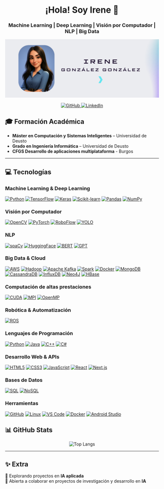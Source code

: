 <div align="center">
  <h1>¡Hola! Soy Irene 👋</h1>
  <h3>Machine Learning | Deep Learning | Visión por Computador | NLP | Big Data</h3>
</div>

<!-- Banner -->
<picture>
  <!-- Modo oscuro -->
  <source srcset="./TarjetaB.png" media="(prefers-color-scheme: dark)" />
  <!-- Modo claro -->
  <source srcset="./Tarjeta.png" media="(prefers-color-scheme: light)" />
  <!-- Fallback (si no detecta tema) -->
  <img src="./Tarjeta.png" alt="banner" width="100%" height="34%"/>
</picture>

<p align="center">
  <a href="https://github.com/IreeneGG">
    <img src="https://img.shields.io/badge/GitHub-IreeneGG-181717?style=for-the-badge&logo=github&logoColor=white" alt="GitHub"/>
  </a>
  <a href="https://www.linkedin.com/in/irene-gonz%C3%A1lez-gonz%C3%A1lez-97344b2b7/">
    <img src="https://img.shields.io/badge/LinkedIn-Irene%20Gonzalez%20Gonzalez-0A66C2?style=for-the-badge&logo=linkedin&logoColor=white" alt="LinkedIn"/>
  </a>
</p>




## 🎓 Formación Académica

- **Máster en Computación y Sistemas Inteligentes** – Universidad de Deusto  
- **Grado en Ingeniería Informática** – Universidad de Deusto
- **CFGS Desarrollo de aplicaciones multiplataforma** - Burgos

---

## 💻 Tecnologías

### Machine Learning & Deep Learning
[![Python](https://img.shields.io/badge/Python-3776AB?style=for-the-badge&logo=python&logoColor=white)]()
[![TensorFlow](https://img.shields.io/badge/TensorFlow-FF6F00?style=for-the-badge&logo=tensorflow&logoColor=white)]()
[![Keras](https://img.shields.io/badge/Keras-D00000?style=for-the-badge&logo=keras&logoColor=white)]()
[![Scikit-learn](https://img.shields.io/badge/scikit--learn-F7931E?style=for-the-badge&logo=scikit-learn&logoColor=white)]()
[![Pandas](https://img.shields.io/badge/Pandas-150458?style=for-the-badge&logo=pandas&logoColor=white)]()
[![NumPy](https://img.shields.io/badge/NumPy-013243?style=for-the-badge&logo=numpy&logoColor=white)]()

### Visión por Computador
[![OpenCV](https://img.shields.io/badge/OpenCV-5C3EE8?style=for-the-badge&logo=opencv&logoColor=white)]()
[![PyTorch](https://img.shields.io/badge/PyTorch-EE4C2C?style=for-the-badge&logo=pytorch&logoColor=white)]()
[![RoboFlow](https://img.shields.io/badge/RoboFlow-0056D2?style=for-the-badge&logoColor=white)]()
[![YOLO](https://img.shields.io/badge/YOLO-FF6600?style=for-the-badge&logoColor=white)]()

### NLP
[![spaCy](https://img.shields.io/badge/spaCy-0A9CDA?style=for-the-badge&logo=spacy&logoColor=white)]()
[![HuggingFace](https://img.shields.io/badge/HuggingFace-FF9900?style=for-the-badge&logo=huggingface&logoColor=white)]()
[![BERT](https://img.shields.io/badge/BERT-FFB300?style=for-the-badge&logoColor=white)]()
[![GPT](https://img.shields.io/badge/GPT-5F43B7?style=for-the-badge&logoColor=white)]()

### Big Data & Cloud
[![AWS](https://img.shields.io/badge/AWS-232F3E?style=for-the-badge&logo=amazon-aws&logoColor=white)]()
[![Hadoop](https://img.shields.io/badge/Hadoop-66CCFF?style=for-the-badge&logoColor=white)]()
[![Apache Kafka](https://img.shields.io/badge/Apache%20Kafka-231F20?style=for-the-badge&logo=apachekafka&logoColor=white)]()
[![Spark](https://img.shields.io/badge/Spark-E25A1C?style=for-the-badge&logo=apache-spark&logoColor=white)]()
[![Docker](https://img.shields.io/badge/Docker-2496ED?style=for-the-badge&logo=docker&logoColor=white)]()
[![MongoDB](https://img.shields.io/badge/MongoDB-47A248?style=for-the-badge&logo=mongodb&logoColor=white)]()
[![CassandraDB](https://img.shields.io/badge/Cassandra-1280A0?style=for-the-badge&logo=apache-cassandra&logoColor=white)]()
[![InfluxDB](https://img.shields.io/badge/InfluxDB-22ADF0?style=for-the-badge&logo=influxdb&logoColor=white)]()
[![Neo4J](https://img.shields.io/badge/Neo4J-008CC1?style=for-the-badge&logo=neo4j&logoColor=white)]()
[![HBase](https://img.shields.io/badge/HBase-003865?style=for-the-badge&logo=apache-hbase&logoColor=white)]()

### Computación de altas prestaciones
[![CUDA](https://img.shields.io/badge/CUDA-FF9900?style=for-the-badge&logo=nvidia&logoColor=white)]()
[![MPI](https://img.shields.io/badge/MPI-6E2585?style=for-the-badge&logoColor=white)]()
[![OpenMP](https://img.shields.io/badge/OpenMP-007ACC?style=for-the-badge&logoColor=white)]()

### Robótica & Automatización
[![ROS](https://img.shields.io/badge/ROS-222C37?style=for-the-badge&logo=ros&logoColor=white)]()

### Lenguajes de Programación
[![Python](https://img.shields.io/badge/Python-3776AB?style=for-the-badge&logo=python&logoColor=white)]()
[![Java](https://img.shields.io/badge/Java-007396?style=for-the-badge&logo=java&logoColor=white)]()
[![C++](https://img.shields.io/badge/C++-00599C?style=for-the-badge&logo=c%2B%2B&logoColor=white)]()
[![C#](https://img.shields.io/badge/C%23-239120?style=for-the-badge&logo=c-sharp&logoColor=white)]()

### Desarrollo Web & APIs
[![HTML5](https://img.shields.io/badge/HTML5-E34F26?style=for-the-badge&logo=html5&logoColor=white)]()
[![CSS3](https://img.shields.io/badge/CSS3-1572B6?style=for-the-badge&logo=css3&logoColor=white)]()
[![JavaScript](https://img.shields.io/badge/JavaScript-F7DF1E?style=for-the-badge&logo=javascript&logoColor=black)]()
[![React](https://img.shields.io/badge/React-61DAFB?style=for-the-badge&logo=react&logoColor=black)]()
[![Next.js](https://img.shields.io/badge/Next.js-000000?style=for-the-badge&logo=next.js&logoColor=white)]()

### Bases de Datos
[![SQL](https://img.shields.io/badge/SQL-4479A1?style=for-the-badge&logo=mysql&logoColor=white)]()
[![NoSQL](https://img.shields.io/badge/NoSQL-FF6C37?style=for-the-badge&logoColor=white)]()

### Herramientas
[![GitHub](https://img.shields.io/badge/GitHub-181717?style=for-the-badge&logo=github&logoColor=white)]()
[![Linux](https://img.shields.io/badge/Linux-FCC624?style=for-the-badge&logo=linux&logoColor=black)]()
[![VS Code](https://img.shields.io/badge/VS%20Code-007ACC?style=for-the-badge&logo=visual-studio-code&logoColor=white)]()
[![Docker](https://img.shields.io/badge/Docker-2496ED?style=for-the-badge&logo=docker&logoColor=white)]()
[![Android Studio](https://img.shields.io/badge/Android_Studio-3DDC84?style=for-the-badge&logo=android-studio&logoColor=white)]()


## 📊 GitHub Stats


<div align="center">
  
![Top Langs](https://github-readme-stats.vercel.app/api/top-langs/?username=IreeneGG&layout=compact&theme=blue)


</div>

---

## ✨ Extra

🔭 Explorando proyectos en **IA aplicada**  
🤝 Abierta a colaborar en proyectos de investigación y desarrollo en **IA**  


